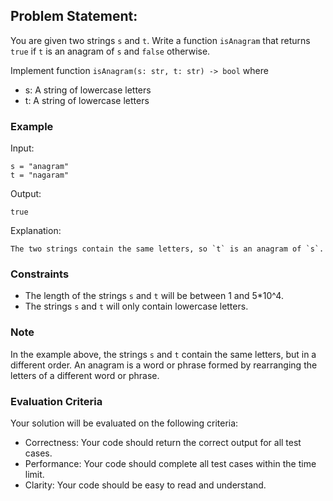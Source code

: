 ## Problem Statement:

You are given two strings `s` and `t`. Write a function `isAnagram` that returns `true` if `t` is an anagram of `s` and `false` otherwise.

Implement function `isAnagram(s: str, t: str) -> bool` where
- s: A string of lowercase letters
- t: A string of lowercase letters

### Example

Input:
```
s = "anagram"
t = "nagaram"
```

Output:
```
true
```

Explanation:
```
The two strings contain the same letters, so `t` is an anagram of `s`.
```

### Constraints

- The length of the strings `s` and `t` will be between 1 and 5*10^4.
- The strings `s` and `t` will only contain lowercase letters.

### Note

In the example above, the strings `s` and `t` contain the same letters, but in a different order. An anagram is a word or phrase formed by rearranging the letters of a different word or phrase.

### Evaluation Criteria

Your solution will be evaluated on the following criteria:
- Correctness: Your code should return the correct output for all test cases.
- Performance: Your code should complete all test cases within the time limit.
- Clarity: Your code should be easy to read and understand.
